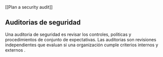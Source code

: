 [[Plan a security audit]]
## Auditorias de seguridad

Una auditoria de seguridad es revisar los controles, políticas y procedimientos de conjunto de expectativas. Las auditorias son revisiones independientes que evaluan si una organización cumple criterios internos y externos .
